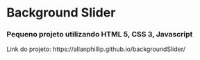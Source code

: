 <h1>Background Slider</h1>

<h3>Pequeno projeto utilizando HTML 5, CSS 3, Javascript</h3>

<p>Link do projeto: https://allanphillip.github.io/backgroundSlider/</p>
